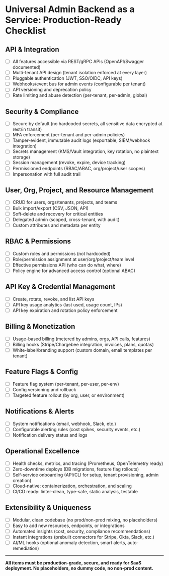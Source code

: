 # Universal Admin Backend as a Service: Production-Ready Checklist

## API & Integration
- [ ] All features accessible via REST/gRPC APIs (OpenAPI/Swagger documented)
- [ ] Multi-tenant API design (tenant isolation enforced at every layer)
- [ ] Pluggable authentication (JWT, SSO/OIDC, API keys)
- [ ] Webhooks/event bus for admin events (configurable per tenant)
- [ ] API versioning and deprecation policy
- [ ] Rate limiting and abuse detection (per-tenant, per-admin, global)

## Security & Compliance
- [ ] Secure by default (no hardcoded secrets, all sensitive data encrypted at rest/in transit)
- [ ] MFA enforcement (per-tenant and per-admin policies)
- [ ] Tamper-evident, immutable audit logs (exportable, SIEM/webhook integration)
- [ ] Secrets management (KMS/Vault integration, key rotation, no plaintext storage)
- [ ] Session management (revoke, expire, device tracking)
- [ ] Permissioned endpoints (RBAC/ABAC, org/project/user scopes)
- [ ] Impersonation with full audit trail

## User, Org, Project, and Resource Management
- [ ] CRUD for users, orgs/tenants, projects, and teams
- [ ] Bulk import/export (CSV, JSON, API)
- [ ] Soft-delete and recovery for critical entities
- [ ] Delegated admin (scoped, cross-tenant, with audit)
- [ ] Custom attributes and metadata per entity

## RBAC & Permissions
- [ ] Custom roles and permissions (not hardcoded)
- [ ] Role/permission assignment at user/org/project/team level
- [ ] Effective permissions API (who can do what, where)
- [ ] Policy engine for advanced access control (optional ABAC)

## API Key & Credential Management
- [ ] Create, rotate, revoke, and list API keys
- [ ] API key usage analytics (last used, usage count, IPs)
- [ ] API key expiration and rotation policy enforcement

## Billing & Monetization
- [ ] Usage-based billing (metered by admins, orgs, API calls, features)
- [ ] Billing hooks (Stripe/Chargebee integration, invoices, plans, quotas)
- [ ] White-label/branding support (custom domain, email templates per tenant)

## Feature Flags & Config
- [ ] Feature flag system (per-tenant, per-user, per-env)
- [ ] Config versioning and rollback
- [ ] Targeted feature rollout (by org, user, or environment)

## Notifications & Alerts
- [ ] System notifications (email, webhook, Slack, etc.)
- [ ] Configurable alerting rules (cost spikes, security events, etc.)
- [ ] Notification delivery status and logs

## Operational Excellence
- [ ] Health checks, metrics, and tracing (Prometheus, OpenTelemetry ready)
- [ ] Zero-downtime deploys (DB migrations, feature flag rollouts)
- [ ] Self-service onboarding (API/CLI for setup, tenant provisioning, admin creation)
- [ ] Cloud-native: containerization, orchestration, and scaling
- [ ] CI/CD ready: linter-clean, type-safe, static analysis, testable

## Extensibility & Uniqueness
- [ ] Modular, clean codebase (no prod/non-prod mixing, no placeholders)
- [ ] Easy to add new resources, endpoints, or integrations
- [ ] Automated insights (cost, security, compliance recommendations)
- [ ] Instant integrations (prebuilt connectors for Stripe, Okta, Slack, etc.)
- [ ] AI/ML hooks (optional anomaly detection, smart alerts, auto-remediation)

---

**All items must be production-grade, secure, and ready for SaaS deployment. No placeholders, no dummy code, no non-prod content.** 